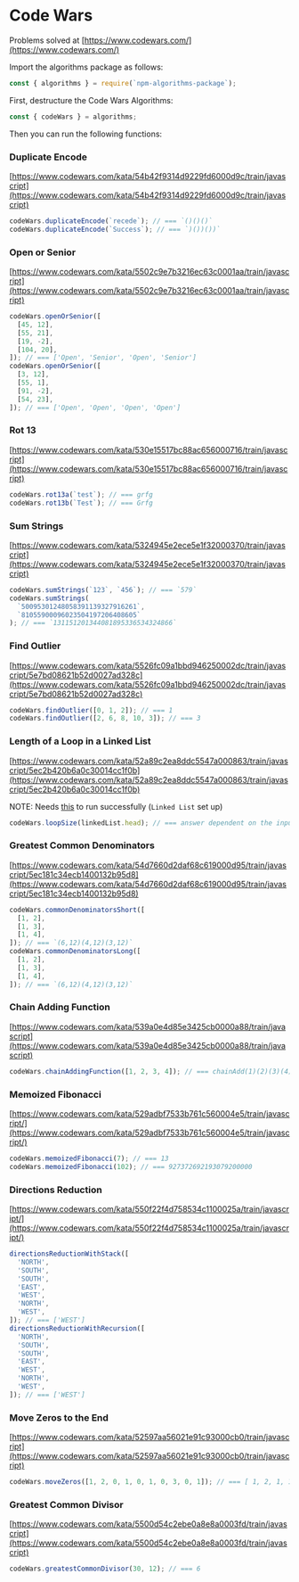 # Code Wars

Problems solved at [https://www.codewars.com/](https://www.codewars.com/)

Import the algorithms package as follows:

```js
const { algorithms } = require(`npm-algorithms-package`);
```

First, destructure the Code Wars Algorithms:

```js
const { codeWars } = algorithms;
```

Then you can run the following functions:

### Duplicate Encode

[https://www.codewars.com/kata/54b42f9314d9229fd6000d9c/train/javascript](https://www.codewars.com/kata/54b42f9314d9229fd6000d9c/train/javascript)

```js
codeWars.duplicateEncode(`recede`); // === `()()()`
codeWars.duplicateEncode(`Success`); // === `)())())`
```

### Open or Senior

[https://www.codewars.com/kata/5502c9e7b3216ec63c0001aa/train/javascript](https://www.codewars.com/kata/5502c9e7b3216ec63c0001aa/train/javascript)

```js
codeWars.openOrSenior([
  [45, 12],
  [55, 21],
  [19, -2],
  [104, 20],
]); // === ['Open', 'Senior', 'Open', 'Senior']
codeWars.openOrSenior([
  [3, 12],
  [55, 1],
  [91, -2],
  [54, 23],
]); // === ['Open', 'Open', 'Open', 'Open']
```

### Rot 13

[https://www.codewars.com/kata/530e15517bc88ac656000716/train/javascript](https://www.codewars.com/kata/530e15517bc88ac656000716/train/javascript)

```js
codeWars.rot13a(`test`); // === grfg
codeWars.rot13b(`Test`); // === Grfg
```

### Sum Strings

[https://www.codewars.com/kata/5324945e2ece5e1f32000370/train/javascript](https://www.codewars.com/kata/5324945e2ece5e1f32000370/train/javascript)

```js
codeWars.sumStrings(`123`, `456`); // === `579`
codeWars.sumStrings(
  `50095301248058391139327916261`,
  `81055900096023504197206408605`
); // === `131151201344081895336534324866`
```

### Find Outlier

[https://www.codewars.com/kata/5526fc09a1bbd946250002dc/train/javascript/5e7bd08621b52d0027ad328c](https://www.codewars.com/kata/5526fc09a1bbd946250002dc/train/javascript/5e7bd08621b52d0027ad328c)

```js
codeWars.findOutlier([0, 1, 2]); // === 1
codeWars.findOutlier([2, 6, 8, 10, 3]); // === 3
```

### Length of a Loop in a Linked List

[https://www.codewars.com/kata/52a89c2ea8ddc5547a000863/train/javascript/5ec2b420b6a0c30014cc1f0b](https://www.codewars.com/kata/52a89c2ea8ddc5547a000863/train/javascript/5ec2b420b6a0c30014cc1f0b)

NOTE: Needs [this](./linkedlist.md) to run successfully (`Linked List` set up)

```js
codeWars.loopSize(linkedList.head); // === answer dependent on the input list, see linkedlist.md
```

### Greatest Common Denominators

[https://www.codewars.com/kata/54d7660d2daf68c619000d95/train/javascript/5ec181c34ecb1400132b95d8](https://www.codewars.com/kata/54d7660d2daf68c619000d95/train/javascript/5ec181c34ecb1400132b95d8)

```js
codeWars.commonDenominatorsShort([
  [1, 2],
  [1, 3],
  [1, 4],
]); // === `(6,12)(4,12)(3,12)`
codeWars.commonDenominatorsLong([
  [1, 2],
  [1, 3],
  [1, 4],
]); // === `(6,12)(4,12)(3,12)`
```

### Chain Adding Function

[https://www.codewars.com/kata/539a0e4d85e3425cb0000a88/train/javascript](https://www.codewars.com/kata/539a0e4d85e3425cb0000a88/train/javascript)

```js
codeWars.chainAddingFunction([1, 2, 3, 4]); // === chainAdd(1)(2)(3)(4) === 10
```

### Memoized Fibonacci

[https://www.codewars.com/kata/529adbf7533b761c560004e5/train/javascript/](https://www.codewars.com/kata/529adbf7533b761c560004e5/train/javascript/)

```js
codeWars.memoizedFibonacci(7); // === 13
codeWars.memoizedFibonacci(102); // === 927372692193079200000
```

### Directions Reduction

[https://www.codewars.com/kata/550f22f4d758534c1100025a/train/javascript/](https://www.codewars.com/kata/550f22f4d758534c1100025a/train/javascript/)

```js
directionsReductionWithStack([
  'NORTH',
  'SOUTH',
  'SOUTH',
  'EAST',
  'WEST',
  'NORTH',
  'WEST',
]); // === ['WEST']
directionsReductionWithRecursion([
  'NORTH',
  'SOUTH',
  'SOUTH',
  'EAST',
  'WEST',
  'NORTH',
  'WEST',
]); // === ['WEST']
```

### Move Zeros to the End

[https://www.codewars.com/kata/52597aa56021e91c93000cb0/train/javascript](https://www.codewars.com/kata/52597aa56021e91c93000cb0/train/javascript)

```js
codeWars.moveZeros([1, 2, 0, 1, 0, 1, 0, 3, 0, 1]); // === [ 1, 2, 1, 1, 3, 1, 0, 0, 0, 0 ]
```

### Greatest Common Divisor

[https://www.codewars.com/kata/5500d54c2ebe0a8e8a0003fd/train/javascript](https://www.codewars.com/kata/5500d54c2ebe0a8e8a0003fd/train/javascript)

```js
codeWars.greatestCommonDivisor(30, 12); // === 6
```

